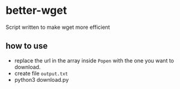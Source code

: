 # better-wget
Script written to make wget more efficient

## how to use
- replace the url in the array inside `Popen` with the one you want to download.
- create file `output.txt`
- python3 download.py 
